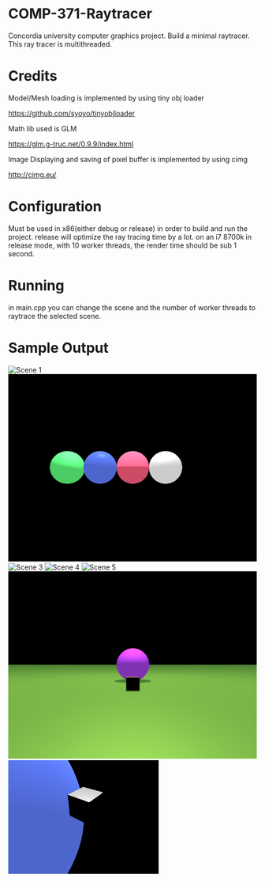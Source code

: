 # COMP-371-Raytracer
Concordia university computer graphics project. Build a minimal raytracer.
This ray tracer is multithreaded.

# Credits

Model/Mesh loading is implemented by using tiny obj loader

https://github.com/syoyo/tinyobjloader

Math lib used is GLM

https://glm.g-truc.net/0.9.9/index.html

Image Displaying and saving of pixel buffer is implemented by using cimg

http://cimg.eu/

# Configuration

Must be used in x86(either debug or release) in order to build and run the project.
release will optimize the ray tracing time by a lot.
on an i7 8700k in release mode, with 10 worker threads, the render time should be sub 1 second.

# Running
in main.cpp you can change the scene and the number of worker threads to raytrace the selected scene.


# Sample Output


![Scene 1](Results/Output/scene1.bmp?raw=true "Scene 1")
![Scene 2](Results/Output/scene2.bmp?raw=true "Scene 2")
![Scene 3](Results/Output/scene3.bmp?raw=true "Scene 3")
![Scene 4](Results/Output/scene4.bmp?raw=true "Scene 4")
![Scene 5](Results/Output/scene5.bmp?raw=true "Scene 5")
![Scene 6](Results/Output/mesh_scene1.bmp?raw=true "Scene 6")
![Scene 7](Results/Output/mesh_scene2.bmp?raw=true "Scene 7")
